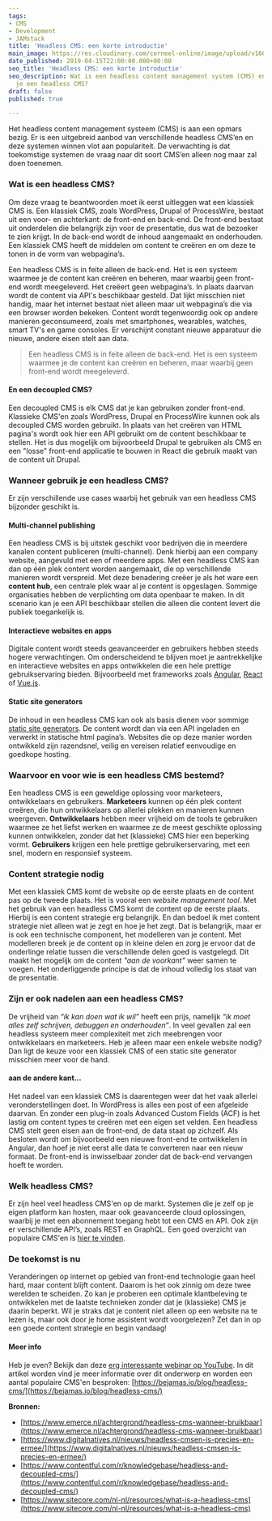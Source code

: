 ```yaml
---
tags:
- CMS
- Development
- JAMstack
title: 'Headless CMS: een korte introductie'
main_image: https://res.cloudinary.com/corneel-online/image/upload/v1603361539/corneelonline/headless-cms_r1nzge.jpg
date_published: 2019-04-15T22:00:00.000+00:00
seo_title: 'Headless CMS: een korte introductie'
seo_description: Wat is een headless content management system (CMS) en wanneer gebruik
  je een headless CMS?
draft: false
published: true

---
```

Het headless content management systeem (CMS) is aan een opmars bezig. Er is een uitgebreid aanbod van verschillende headless CMS’en en deze systemen winnen vlot aan populariteit. De verwachting is dat toekomstige systemen de vraag naar dit soort CMS’en alleen nog maar zal doen toenemen.

### Wat is een headless CMS?

Om deze vraag te beantwoorden moet ik eerst uitleggen wat een klassiek CMS is. Een klassiek CMS, zoals WordPress, Drupal of ProcessWire, bestaat uit een voor- en achterkant: de front-end en back-end. De front-end bestaat uit onderdelen die belangrijk zijn voor de presentatie, dus wat de bezoeker te zien krijgt. In de back-end wordt de inhoud aangemaakt en onderhouden. Een klassiek CMS heeft de middelen om content te creëren en om deze te tonen in de vorm van webpagina’s. 

Een headless CMS is in feite alleen de back-end. Het is een systeem waarmee je de content kan creëren en beheren, maar waarbij geen front-end wordt meegeleverd. Het creëert geen webpagina’s. In plaats daarvan wordt de content via API's beschikbaar gesteld. Dat lijkt misschien niet handig, maar het internet bestaat niet alleen maar uit webpagina’s die via een browser worden bekeken. Content wordt tegenwoordig ook op andere manieren geconsumeerd, zoals met smartphones, wearables, watches, smart TV's en game consoles. Er verschijnt constant nieuwe apparatuur die nieuwe, andere eisen stelt aan data.

> Een headless CMS is in feite alleen de back-end. Het is een systeem waarmee je de content kan creëren en beheren, maar waarbij geen front-end wordt meegeleverd.

#### En een decoupled CMS?

Een decoupled CMS is elk CMS dat je kan gebruiken zonder front-end. Klassieke CMS'en zoals WordPress, Drupal en ProcessWire kunnen ook als decoupled CMS worden gebruikt. In plaats van het creëren van HTML pagina's wordt ook hier een API gebruikt om de content beschikbaar te stellen. Het is dus mogelijk om bijvoorbeeld Drupal te gebruiken als CMS en een "losse" front-end applicatie te bouwen in React die gebruik maakt van de content uit Drupal.

### Wanneer gebruik je een headless CMS?

Er zijn verschillende use cases waarbij het gebruik van een headless CMS bijzonder geschikt is.

#### Multi-channel publishing

Een headless CMS is bij uitstek geschikt voor bedrijven die in meerdere kanalen content publiceren (multi-channel). Denk hierbij aan een company website, aangevuld met een of meerdere apps. Met een headless CMS kan dan op één plek content worden aangemaakt, die op verschillende manieren wordt verspreid. Met deze benadering creëer je als het ware een **content hub**, een centrale plek waar al je content is opgeslagen. Sommige organisaties hebben de verplichting om data openbaar te maken. In dit scenario kan je een API beschikbaar stellen die alleen die content levert die publiek toegankelijk is.

#### Interactieve websites en apps

Digitale content wordt steeds geavanceerder en gebruikers hebben steeds hogere verwachtingen. Om onderscheidend te blijven moet je aantrekkelijke en interactieve websites en apps ontwikkelen die een hele prettige gebruikservaring bieden. Bijvoorbeeld met frameworks zoals [Angular](https://angular.io/), [React](https://reactjs.org/) of [Vue.js](https://vuejs.org/).

#### Static site generators

De inhoud in een headless CMS kan ook als basis dienen voor sommige [static site generators](https://www.staticgen.com/). De content wordt dan via een API ingeladen en verwerkt in statische html pagina’s. Websites die op deze manier worden ontwikkeld zijn razendsnel, veilig en vereisen relatief eenvoudige en goedkope hosting.

### Waarvoor en voor wie is een headless CMS bestemd?

Een headless CMS is een geweldige oplossing voor marketeers, ontwikkelaars en gebruikers. **Marketeers** kunnen op één plek content creëren, die hun ontwikkelaars op allerlei plekken en manieren kunnen weergeven. **Ontwikkelaars** hebben meer vrijheid om de tools te gebruiken waarmee ze het liefst werken en waarmee ze de meest geschikte oplossing kunnen ontwikkelen, zonder dat het (klassieke) CMS hier een beperking vormt. **Gebruikers** krijgen een hele prettige gebruikerservaring, met een snel, modern en responsief systeem.

### Content strategie nodig

Met een klassiek CMS komt de website op de eerste plaats en de content pas op de tweede plaats. Het is vooral een _website management tool_. Met het gebruik van een headless CMS komt de content op de eerste plaats. Hierbij is een content strategie erg belangrijk. En dan bedoel ik met content strategie niet alleen wat je zegt en hoe je het zegt. Dat is belangrijk, maar er is ook een technische component, het modelleren van je content. Met modelleren breek je de content op in kleine delen en zorg je ervoor dat de onderlinge relatie tussen die verschillende delen goed is vastgelegd. Dit maakt het mogelijk om de content _"aan de voorkant"_ weer samen te voegen. Het onderliggende principe is dat de inhoud volledig los staat van de presentatie.

### Zijn er ook nadelen aan een headless CMS?

De vrijheid van _“ik kan doen wat ik wil”_ heeft een prijs, namelijk _“ik moet alles zelf schrijven, debuggen en onderhouden”_. In veel gevallen zal een headless systeem meer complexiteit met zich meebrengen voor ontwikkelaars en marketeers. Heb je alleen maar een enkele website nodig? Dan ligt de keuze voor een klassiek CMS of een static site generator misschien meer voor de hand.

#### aan de andere kant...

Het nadeel van een klassiek CMS is daarentegen weer dat het vaak allerlei veronderstellingen doet. In WordPress is alles een post of een afgeleide daarvan. En zonder een plug-in zoals Advanced Custom Fields (ACF) is het lastig om content types te creëren met een eigen set velden. Een headless CMS stelt geen eisen aan de front-end, de data staat op zichzelf. Als besloten wordt om bijvoorbeeld een nieuwe front-end te ontwikkelen in Angular, dan hoef je niet eerst alle data te converteren naar een nieuw formaat. De front-end is inwisselbaar zonder dat de back-end vervangen hoeft te worden.

### Welk headless CMS?

Er zijn heel veel headless CMS'en op de markt. Systemen die je zelf op je eigen platform kan hosten, maar ook geavanceerde cloud oplossingen, waarbij je met een abonnement toegang hebt tot een CMS en API. Ook zijn er verschillende API’s, zoals REST en GraphQL. Een goed overzicht van populaire CMS'en is [hier te vinden](https://headlesscms.org/).

### De toekomst is nu

Veranderingen op internet op gebied van front-end technologie gaan heel hard, maar content blijft content. Daarom is het ook zinnig om deze twee werelden te scheiden. Zo kan je proberen een optimale klantbeleving te ontwikkelen met de laatste technieken zonder dat je (klassieke) CMS je daarin beperkt. Wil je straks dat je content niet alleen op een website na te lezen is, maar ook door je home assistent wordt voorgelezen? Zet dan in op een goede content strategie en begin vandaag!

#### Meer info

Heb je even? Bekijk dan deze [erg interessante webinar op YouTube](https://www.youtube.com/watch?v=LJ-TGbyvjOA). In dit artikel worden vind je meer informatie over dit onderwerp en worden een aantal populaire CMS'en besproken: [https://bejamas.io/blog/headless-cms/](https://bejamas.io/blog/headless-cms/) 

**Bronnen:** 

* [https://www.emerce.nl/achtergrond/headless-cms-wanneer-bruikbaar](https://www.emerce.nl/achtergrond/headless-cms-wanneer-bruikbaar) 
* [https://www.digitalnatives.nl/nieuws/headless-cmsen-is-precies-en-ermee/](https://www.digitalnatives.nl/nieuws/headless-cmsen-is-precies-en-ermee/) 
* [https://www.contentful.com/r/knowledgebase/headless-and-decoupled-cms/](https://www.contentful.com/r/knowledgebase/headless-and-decoupled-cms/) 
* [https://www.sitecore.com/nl-nl/resources/what-is-a-headless-cms](https://www.sitecore.com/nl-nl/resources/what-is-a-headless-cms)